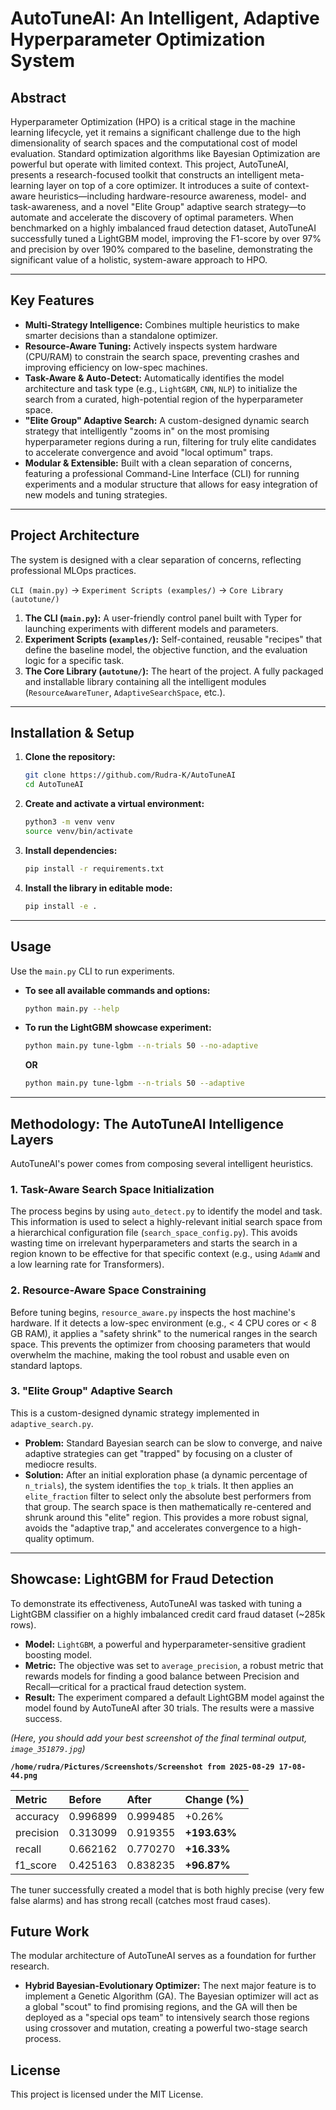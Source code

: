# AutoTuneAI: An Intelligent, Adaptive Hyperparameter Optimization System


## Abstract
Hyperparameter Optimization (HPO) is a critical stage in the machine learning lifecycle, yet it remains a significant challenge due to the high dimensionality of search spaces and the computational cost of model evaluation. Standard optimization algorithms like Bayesian Optimization are powerful but operate with limited context. This project, AutoTuneAI, presents a research-focused toolkit that constructs an intelligent meta-learning layer on top of a core optimizer. It introduces a suite of context-aware heuristics—including hardware-resource awareness, model- and task-awareness, and a novel "Elite Group" adaptive search strategy—to automate and accelerate the discovery of optimal parameters. When benchmarked on a highly imbalanced fraud detection dataset, AutoTuneAI successfully tuned a LightGBM model, improving the F1-score by over 97% and precision by over 190% compared to the baseline, demonstrating the significant value of a holistic, system-aware approach to HPO.

---

## Key Features
* **Multi-Strategy Intelligence:** Combines multiple heuristics to make smarter decisions than a standalone optimizer.
* **Resource-Aware Tuning:** Actively inspects system hardware (CPU/RAM) to constrain the search space, preventing crashes and improving efficiency on low-spec machines.
* **Task-Aware & Auto-Detect:** Automatically identifies the model architecture and task type (e.g., `LightGBM`, `CNN`, `NLP`) to initialize the search from a curated, high-potential region of the hyperparameter space.
* **"Elite Group" Adaptive Search:** A custom-designed dynamic search strategy that intelligently "zooms in" on the most promising hyperparameter regions during a run, filtering for truly elite candidates to accelerate convergence and avoid "local optimum" traps.
* **Modular & Extensible:** Built with a clean separation of concerns, featuring a professional Command-Line Interface (CLI) for running experiments and a modular structure that allows for easy integration of new models and tuning strategies.

---

## Project Architecture
The system is designed with a clear separation of concerns, reflecting professional MLOps practices.

`CLI (main.py)` -> `Experiment Scripts (examples/)` -> `Core Library (autotune/)`

1.  **The CLI (`main.py`):** A user-friendly control panel built with Typer for launching experiments with different models and parameters.
2.  **Experiment Scripts (`examples/`):** Self-contained, reusable "recipes" that define the baseline model, the objective function, and the evaluation logic for a specific task.
3.  **The Core Library (`autotune/`):** The heart of the project. A fully packaged and installable library containing all the intelligent modules (`ResourceAwareTuner`, `AdaptiveSearchSpace`, etc.).

---

## Installation & Setup

1.  **Clone the repository:**
    ```bash
    git clone https://github.com/Rudra-K/AutoTuneAI
    cd AutoTuneAI
    ```
2.  **Create and activate a virtual environment:**
    ```bash
    python3 -m venv venv
    source venv/bin/activate
    ```
3.  **Install dependencies:**
    ```bash
    pip install -r requirements.txt
    ```
4.  **Install the library in editable mode:**
    ```bash
    pip install -e .
    ```

---

## Usage
Use the `main.py` CLI to run experiments.

* **To see all available commands and options:**
    ```bash
    python main.py --help
    ```
* **To run the LightGBM showcase experiment:**
    ```bash
    python main.py tune-lgbm --n-trials 50 --no-adaptive
    ```
    **OR**
    ```bash
    python main.py tune-lgbm --n-trials 50 --adaptive
    ```

---

## Methodology: The AutoTuneAI Intelligence Layers

AutoTuneAI's power comes from composing several intelligent heuristics.

### 1. Task-Aware Search Space Initialization
The process begins by using `auto_detect.py` to identify the model and task. This information is used to select a highly-relevant initial search space from a hierarchical configuration file (`search_space_config.py`). This avoids wasting time on irrelevant hyperparameters and starts the search in a region known to be effective for that specific context (e.g., using `AdamW` and a low learning rate for Transformers).

### 2. Resource-Aware Space Constraining
Before tuning begins, `resource_aware.py` inspects the host machine's hardware. If it detects a low-spec environment (e.g., < 4 CPU cores or < 8 GB RAM), it applies a "safety shrink" to the numerical ranges in the search space. This prevents the optimizer from choosing parameters that would overwhelm the machine, making the tool robust and usable even on standard laptops.

### 3. "Elite Group" Adaptive Search
This is a custom-designed dynamic strategy implemented in `adaptive_search.py`.
* **Problem:** Standard Bayesian search can be slow to converge, and naive adaptive strategies can get "trapped" by focusing on a cluster of mediocre results.
* **Solution:** After an initial exploration phase (a dynamic percentage of `n_trials`), the system identifies the `top_k` trials. It then applies an `elite_fraction` filter to select only the absolute best performers from that group. The search space is then mathematically re-centered and shrunk around this "elite" region. This provides a more robust signal, avoids the "adaptive trap," and accelerates convergence to a high-quality optimum.

---

## Showcase: LightGBM for Fraud Detection

To demonstrate its effectiveness, AutoTuneAI was tasked with tuning a LightGBM classifier on a highly imbalanced credit card fraud dataset (~285k rows).

* **Model:** `LightGBM`, a powerful and hyperparameter-sensitive gradient boosting model.
* **Metric:** The objective was set to `average_precision`, a robust metric that rewards models for finding a good balance between Precision and Recall—critical for a practical fraud detection system.
* **Result:** The experiment compared a default LightGBM model against the model found by AutoTuneAI after 30 trials. The results were a massive success.

*(Here, you should add your best screenshot of the final terminal output, `image_351879.jpg`)*

**`/home/rudra/Pictures/Screenshots/Screenshot from 2025-08-29 17-08-44.png`**

| Metric    | Before   | After    | Change (%)  |
| :-------- | :------- | :------- | :---------- |
| accuracy  | 0.996899 | 0.999485 | +0.26%      |
| precision | 0.313099 | 0.919355 | **+193.63%**|
| recall    | 0.662162 | 0.770270 | **+16.33%** |
| f1_score  | 0.425163 | 0.838235 | **+96.87%** |

The tuner successfully created a model that is both highly precise (very few false alarms) and has strong recall (catches most fraud cases).

## Future Work
The modular architecture of AutoTuneAI serves as a foundation for further research.
* **Hybrid Bayesian-Evolutionary Optimizer:** The next major feature is to implement a Genetic Algorithm (GA). The Bayesian optimizer will act as a global "scout" to find promising regions, and the GA will then be deployed as a "special ops team" to intensively search those regions using crossover and mutation, creating a powerful two-stage search process.

## License
This project is licensed under the MIT License.